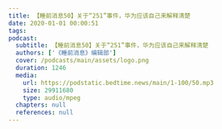 ```yaml
---
title: 【睡前消息50】关于“251”事件，华为应该自己来解释清楚
date: 2020-01-01 00:00:51
tags:
podcast:
  subtitle: 【睡前消息50】关于“251”事件，华为应该自己来解释清楚
  authors: ['《睡前消息》编辑部']
  cover: /podcasts/main/assets/logo.png
  duration: 1246
  media:
    url: https://podstatic.bedtime.news/main/1-100/50.mp3
    size: 29911680
    type: audio/mpeg
  chapters: null
  references: null
---
```


